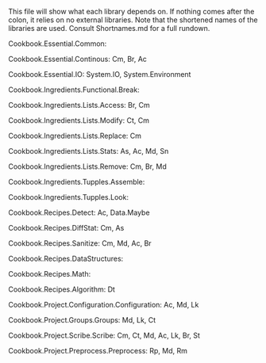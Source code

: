 This file will show what each library depends on. If nothing comes after the colon, it relies on no external libraries. Note that the shortened names of the libraries are used. Consult Shortnames.md for a full rundown.

Cookbook.Essential.Common:

Cookbook.Essential.Continous: Cm, Br, Ac

Cookbook.Essential.IO:  System.IO, System.Environment

Cookbook.Ingredients.Functional.Break:

Cookbook.Ingredients.Lists.Access: Br, Cm

Cookbook.Ingredients.Lists.Modify: Ct, Cm

Cookbook.Ingredients.Lists.Replace: Cm

Cookbook.Ingredients.Lists.Stats: As, Ac, Md, Sn

Cookbook.Ingredients.Lists.Remove: Cm, Br, Md

Cookbook.Ingredients.Tupples.Assemble: 

Cookbook.Ingredients.Tupples.Look: 

Cookbook.Recipes.Detect: Ac, Data.Maybe

Cookbook.Recipes.DiffStat: Cm, As

Cookbook.Recipes.Sanitize: Cm, Md, Ac, Br

Cookbook.Recipes.DataStructures:

Cookbook.Recipes.Math:

Cookbook.Recipes.Algorithm: Dt

Cookbook.Project.Configuration.Configuration: Ac, Md, Lk

Cookbook.Project.Groups.Groups: Md, Lk, Ct

Cookbook.Project.Scribe.Scribe: Cm, Ct, Md, Ac, Lk, Br, St

Cookbook.Project.Preprocess.Preprocess: Rp, Md, Rm
